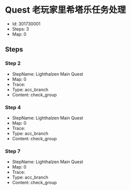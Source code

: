 # Quest 老玩家里希塔乐任务处理

- Id: 301730001
- Steps: 3
- Map: 0

## Steps

### Step 2
- StepName:  Lighthalzen Main Quest
- Map:  0
- Trace:  
- Type:  acc_branch
- Content:  check_group


### Step 4
- StepName:  Lighthalzen Main Quest
- Map:  0
- Trace:  
- Type:  acc_branch
- Content:  check_group


### Step 7
- StepName:  Lighthalzen Main Quest
- Map:  0
- Trace:  
- Type:  acc_branch
- Content:  check_group


